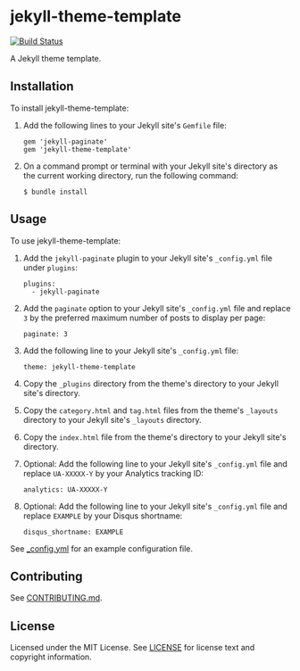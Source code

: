 jekyll-theme-template
=====================

[![Build Status](https://travis-ci.com/rcvalle/jekyll-theme-template.svg?branch=master)](https://travis-ci.com/rcvalle/jekyll-theme-template)

A Jekyll theme template.


Installation
------------

To install jekyll-theme-template:

1. Add the following lines to your Jekyll site's `Gemfile` file:

       gem 'jekyll-paginate'
       gem 'jekyll-theme-template'

2. On a command prompt or terminal with your Jekyll site's directory as the
   current working directory, run the following command:

       $ bundle install


Usage
-----

To use jekyll-theme-template:

1. Add the `jekyll-paginate` plugin to your Jekyll site's `_config.yml` file
   under `plugins`:

       plugins:
         - jekyll-paginate

2. Add the `paginate` option to your Jekyll site's `_config.yml` file and
   replace `3` by the preferred maximum number of posts to display per page:

       paginate: 3

3. Add the following line to your Jekyll site's `_config.yml` file:

       theme: jekyll-theme-template

4. Copy the `_plugins` directory from the theme's directory to your Jekyll
   site's directory.

5. Copy the `category.html` and `tag.html` files from the theme's `_layouts`
   directory to your Jekyll site's `_layouts` directory.

6. Copy the `index.html` file from the theme's directory to your Jekyll
   site's directory.

7. Optional: Add the following line to your Jekyll site's `_config.yml` file
   and replace `UA-XXXXX-Y` by your Analytics tracking ID:

       analytics: UA-XXXXX-Y

8. Optional: Add the following line to your Jekyll site's `_config.yml` file
   and replace `EXAMPLE` by your Disqus shortname:

       disqus_shortname: EXAMPLE

See [_config.yml](_config.yml) for an example configuration file.


Contributing
------------

See [CONTRIBUTING.md](CONTRIBUTING.md).


License
-------

Licensed under the MIT License. See [LICENSE](LICENSE) for license text and
copyright information.

